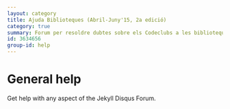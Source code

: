 ```yaml
---
layout: category
title: Ajuda Biblioteques (Abril-Juny'15, 2a edició)
category: true
summary: Forum per resoldre dubtes sobre els Codeclubs a les biblioteques (2a edició).
id: 3634656
group-id: help
---
```


# General help

Get help with any aspect of the Jekyll Disqus Forum.
